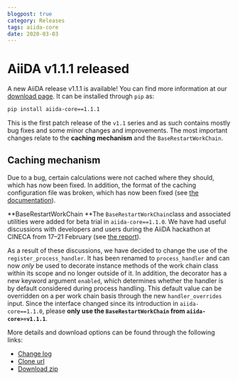 ```yaml
---
blogpost: true
category: Releases
tags: aiida-core
date: 2020-03-03
---
```


# AiiDA v1.1.1 released

A new AiiDA release v1.1.1 is available! You can find more information at our [download page](http://www.aiida.net/download/). It can be installed through `pip` as:

```sh
pip install aiida-core==1.1.1
```

This is the first patch release of the `v1.1` series and as such contains mostly bug fixes and some minor changes and improvements. The most important changes relate to the **caching mechanism** and the `BaseRestartWorkChain`.

## Caching mechanism

Due to a bug, certain calculations were not cached where they should, which has now been fixed. In addition, the format of the caching configuration file was broken, which has now been fixed (see [the documentation](https://aiida-core.readthedocs.io/en/v1.1.1/working_with_aiida/caching.html#configuration)).

**BaseRestartWorkChain
**The `BaseRestartWorkChain`class and associated utilities were added for beta trial in `aiida-core==1.1.0`. We have had useful discussions with developers and users during the AiiDA hackathon at CINECA from 17–21 February (see [the report](http://www.aiida.net/wp-content/uploads/2020/02/Bologna-hackathon-report.pdf)).

As a result of these discussions, we have decided to change the use of the `register_process_handler`. It has been renamed to `process_handler` and can now _only_ be used to decorate instance methods of the work chain class within its scope and no longer outside of it. In addition, the decorator has a new keyword argument `enabled`, which determines whether the handler is by default considered during process handling. This default value can be overridden on a per work chain basis through the new `handler_overrides` input. Since the interface changed since its introduction in `aiida-core==1.1.0`, please **only use the `BaseRestartWorkChain` from `aiida-core>=v1.1.1`**.

More details and download options can be found through the following links:

- [Change log](https://github.com/aiidateam/aiida-core/blob/v1.1.1/CHANGELOG.md)
- [Clone url](https://github.com/aiidateam/aiida-core/tree/v1.1.1)
- [Download zip](https://github.com/aiidateam/aiida-core/archive/v1.1.1.zip)
